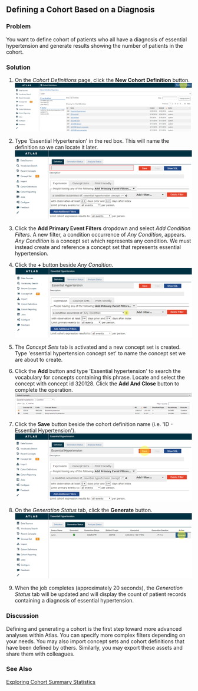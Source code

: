 ## Defining a Cohort Based on a Diagnosis

### Problem
You want to define cohort of patients who all have a diagnosis of essential hypertension and generate results showing the number of patients in the cohort.

### Solution
 1. On the *Cohort Definitions* page, click the **New Cohort Definition** button.  
 ![New cohort definition button](images/01-new-cohort-defn.png)

 1. Type 'Essential Hypertension' in the red box. This will name the definition so we can locate it later.  
 ![Name cohort definition](images/01-name-cohort-defn.png)

 1. Click the **Add Primary Event Filters** dropdown and select *Add Condition Filters*. A new filter, a condition occurrence of _Any Condition_, appears. _Any Condition_ is a concept set which represents any condition. We must instead create and reference a concept set that represents essential hypertension.

 1. Click the **+** button beside _Any Condition_.   
 ![Create concept set](images/01-create-concept-set.png)

 1. The *Concept Sets* tab is activated and a new concept set is created. Type 'essential hypertension concept set' to name the concept set we are about to create.

 1. Click the **Add** button and type 'Essential hypertension' to search the vocabulary for concepts containing this phrase. Locate and select the concept with concept id 320128. Click the **Add And Close** button to complete the operation.  
 ![Add concept](images/01-concept-set-add-concept.png)

 1. Click the **Save** button beside the cohort definition name (i.e. 'ID - Essential Hypertension').  
 ![Save cohort definition](images/01-save-cohort-defn.png)

 1. On the *Generation Status* tab, click the **Generate** button.  
 ![Generate cohort definition](images/01-gen-cohort-defn.png)

 1. When the job completes (approximately 20 seconds), the *Generation Status* tab will be updated and will display the count of patient records containing a diagnosis of essential hypertension.

### Discussion
Defining and generating a cohort is the first step toward more advanced analyses within Atlas. You can specify more complex filters depending on your needs. You may also import concept sets and cohort definitions that have been defined by others. Similarly, you may export these assets and share them with colleagues.

### See Also
[Exploring Cohort Summary Statistics](/cumc-dbmi/Atlas-wiki/Cookbook/Exploring_Cohort_Summary_Statistics)
